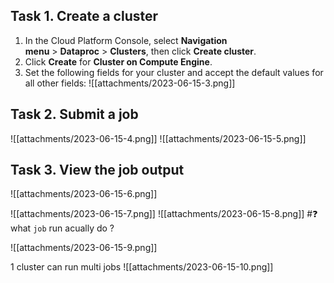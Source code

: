 ## Task 1. Create a cluster

1.  In the Cloud Platform Console, select **Navigation menu** > **Dataproc** > **Clusters**, then click **Create cluster**.
2.  Click **Create** for **Cluster on Compute Engine**.
3.  Set the following fields for your cluster and accept the default values for all other fields:
![[attachments/2023-06-15-3.png]]


## Task 2. Submit a job
![[attachments/2023-06-15-4.png]]
![[attachments/2023-06-15-5.png]]

## Task 3. View the job output
![[attachments/2023-06-15-6.png]]

![[attachments/2023-06-15-7.png]]
![[attachments/2023-06-15-8.png]]
#❓ what `job` run acually do ?


![[attachments/2023-06-15-9.png]]

1 cluster can run multi jobs
![[attachments/2023-06-15-10.png]]
